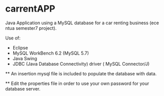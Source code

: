 # carrentAPP
Java Application using a MySQL database  for a car renting business (ece ntua semester7 project).

Use of:
 * Eclipse
 * MySQL WorkBench 6.2 (MySQL 5.7)
 * Java Swing
 * JDBC (Java Database Connectivity) driver ( MySQL Connector/J)

** An insertion mysql file is included to populate the database with data.

** Edit the properties file in order to use your own password for your database server.
